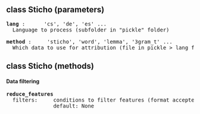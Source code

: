 

## class Sticho (parameters)
<pre>
<b>lang</b> :      'cs', 'de', 'es' ... 
  Language to process (subfolder in "pickle" folder)  

<b>method</b> :     'sticho', 'word', 'lemma', '3gram_t' ...  
  Which data to use for attribution (file in pickle > lang folder)
</pre>

## class Sticho (methods)
#### Data filtering
<pre>
<b>reduce_features</b>
  filters:     conditions to filter features (format accepted by pandas .query method)
               default: None


</pre>
